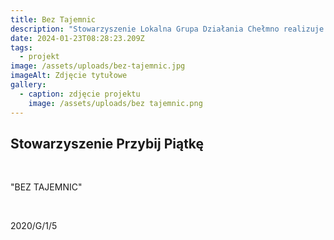 ```yaml
---
title: Bez Tajemnic
description: "Stowarzyszenie Lokalna Grupa Działania Chełmno realizuje projekt \"Wsparcie na rzecz kosztów bieżących i animacji\" współfinansowanego w ramach Europejskiego Funduszu Społecznego, w ramach Regionalnego Programu Operacyjnego Województwa Kujawsko-Pomorskiego. •\tCałkowita wartość projektu: 527 383,83 zł, •\tCałkowita wartość dofinansowania: 501 014,63 zł, •\tWkład własny: 26 369, 20 zł."
date: 2024-01-23T08:28:23.209Z
tags:
  - projekt
image: /assets/uploads/bez-tajemnic.jpg
imageAlt: Zdjęcie tytułowe
gallery:
  - caption: zdjęcie projektu
    image: /assets/uploads/bez tajemnic.png
---
```

## Stowarzyszenie Przybij Piątkę

<br>

"BEZ TAJEMNIC"

<br>

2020/G/1/5
